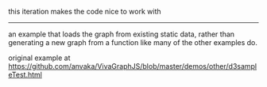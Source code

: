 this iteration makes the code nice to work with

---

an example that loads the graph from existing static data, rather than generating a new graph from a function like many of the other examples do.

original example at https://github.com/anvaka/VivaGraphJS/blob/master/demos/other/d3sampleTest.html
